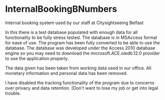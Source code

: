 # InternalBookingBNumbers
Internal booking system used by our staff at Citysightseeing Belfast

In this there is a test database populated with enough data for all functionality to be fully stress tested. The database is in MSAccess
format for ease of use. The program has been fully converted to be able to use the database. The database was developed under the 
Access 2010 database engine so you may need to download the microsoft.ACE.oledb.12.0 provider to use the application properly.

The data given has been taken from working data used in our office. All monetary information and personal data has been removed.

I have disabled the tracking functionality of the program due to concerns over privacy and data retention. (Don't want to lose my job or
get into legal trouble.
